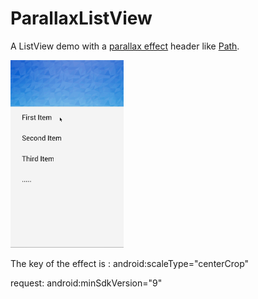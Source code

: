 ParallaxListView
================

A  ListView demo with a [parallax effect](http://en.wikipedia.org/wiki/Parallax) header like [Path](https://path.com/).

<img src="img_sample.gif" height=300>

The key of the effect is :
          android:scaleType="centerCrop"

request:
          android:minSdkVersion="9"
